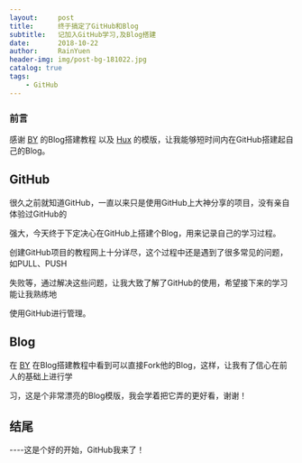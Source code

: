 ```yaml
---
layout:     post
title:      终于搞定了GitHub和Blog
subtitle:   记加入GitHub学习,及Blog搭建
date:       2018-10-22
author:     RainYuen
header-img: img/post-bg-181022.jpg
catalog: true
tags:
    - GitHub
---
```


### 前言

感谢 [BY](http://qiubaiying.top/) 的Blog搭建教程 以及 [Hux](https://huangxuan.me/) 的模版，让我能够短时间内在GitHub搭建起自己的Blog。

## GitHub
很久之前就知道GitHub，一直以来只是使用GitHub上大神分享的项目，没有亲自体验过GitHub的

强大，今天终于下定决心在GitHub上搭建个Blog，用来记录自己的学习过程。
	
创建GitHub项目的教程网上十分详尽，这个过程中还是遇到了很多常见的问题，如PULL、PUSH

失败等，通过解决这些问题，让我大致了解了GitHub的使用，希望接下来的学习能让我熟练地

使用GitHub进行管理。

## Blog

在 [BY](http://qiubaiying.top/) 在Blog搭建教程中看到可以直接Fork他的Blog，这样，让我有了信心在前人的基础上进行学

习，这是个非常漂亮的Blog模版，我会学着把它弄的更好看，谢谢！
	
## 结尾

----这是个好的开始，GitHub我来了！
